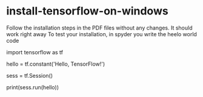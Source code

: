 # install-tensorflow-on-windows
Follow the installation steps in the PDF files without any changes. It should work right away
To test your installation, in spyder you write the heelo world code

import tensorflow as tf

hello = tf.constant('Hello, TensorFlow!')

sess = tf.Session()

print(sess.run(hello))
